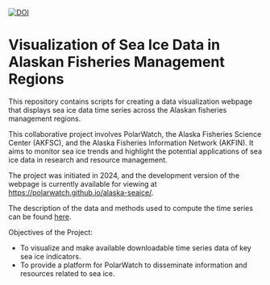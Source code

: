 [![DOI](https://zenodo.org/badge/802543780.svg)](https://doi.org/10.5281/zenodo.14226835)

# Visualization of Sea Ice Data in Alaskan Fisheries Management Regions

This repository contains scripts for creating a data visualization webpage 
that displays sea ice data time series across the Alaskan fisheries management regions.

This collaborative project involves PolarWatch, the Alaska Fisheries Science Center (AKFSC), 
and the Alaska Fisheries Information Network (AKFIN). It aims to monitor sea ice trends 
and highlight the potential applications of sea ice data in research and resource management.

The project was initiated in 2024, and the development version of the webpage is 
currently available for viewing at https://polarwatch.github.io/alaska-seaice/.

The description of the data and methods used to compute the time series can be found [here](https://polarwatch.github.io/alaska-seaice/methods.html).  

Objectives of the Project:
* To visualize and make available downloadable time series data of key sea ice indicators.
* To provide a platform for PolarWatch to disseminate information and resources related to sea ice.
